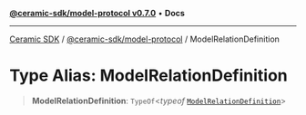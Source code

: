 [**@ceramic-sdk/model-protocol v0.7.0**](../README.md) • **Docs**

***

[Ceramic SDK](../../../README.md) / [@ceramic-sdk/model-protocol](../README.md) / ModelRelationDefinition

# Type Alias: ModelRelationDefinition

> **ModelRelationDefinition**: `TypeOf`\<*typeof* [`ModelRelationDefinition`](../variables/ModelRelationDefinition.md)\>
